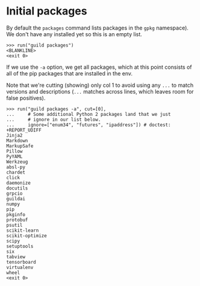 # Initial packages

By default the `packages` command lists packages in the `gpkg`
namespace). We don't have any installed yet so this is an empty list.

    >>> run("guild packages")
    <BLANKLINE>
    <exit 0>

If we use the `-a` option, we get all packages, which at this point
consists of all of the pip packages that are installed in the env.

Note that we're cutting (showing) only col 1 to avoid using any `...`
to match versions and descriptions (`...` matches across lines, which
leaves room for false positives).

    >>> run("guild packages -a", cut=[0],
    ...     # Some additional Python 2 packages land that we just
    ...     # ignore in our list below.
    ...     ignore=["enum34", "futures", "ipaddress"]) # doctest: +REPORT_UDIFF
    Jinja2
    Markdown
    MarkupSafe
    Pillow
    PyYAML
    Werkzeug
    absl-py
    chardet
    click
    daemonize
    docutils
    grpcio
    guildai
    numpy
    pip
    pkginfo
    protobuf
    psutil
    scikit-learn
    scikit-optimize
    scipy
    setuptools
    six
    tabview
    tensorboard
    virtualenv
    wheel
    <exit 0>

